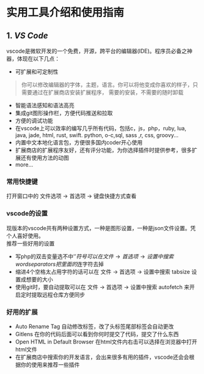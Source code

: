 # 实用工具介绍和使用指南

## 1. *VS Code*
vscode是微软开发的一个免费，开源，跨平台的编辑器(IDE)。程序员必备之神器，体现在以下几点：
- 可扩展和可定制性
> 你可以修改编辑器的字体，主题，语言。你可以将他变成你喜欢的样子，只需要通过在扩展商店安装扩展程序，
> 需要的安装，不需要的随时卸载
- 智能语法感知和语法高亮
- 集成git图形操作栏，方便代码推送和拉取
- 方便的调试功能
- 在vscode上可以效率的编写几乎所有代码，包括c，js，php，ruby, lua, java, jade, html, rust, swift. python, o-c,sql, sass ,r, css, groovy...
- 内置中文本地化语言包，方便很多国内coder开心使用
- 扩展商店的扩展程序友好，还有评分功能，为你选择插件时提供参考，很多扩展还有使用方法的动图
- more...
### 常用快捷键
打开窗口中的 文件选项 → 首选项 → 键盘快捷方式查看

### vscode的设置
现版本的vscode共有两种设置方式，一种是图形设置，一种是json文件设置。凭个人喜好使用。   
推荐一些好用的设置  
- 写php的双击变量选不中'$'符号可以在 文件 → 首选项 → 设置中搜索 word separators 把里面的$连字符去掉
- 缩进4个空格太占用字符的话可以在 文件 → 首选项 → 设置中搜索 tabsize 设置成想要的大小
- 使用git时，要自动提取可以在 文件 → 首选项 → 设置中搜索 autofetch 来开启定时提取远程仓库方便同步

### 好用的扩展
- Auto Rename Tag 自动修改标签，改了头标签尾部标签会自动更改
- Gitlens 在你的代码后面可以看到你何时提交了代码，提交了什么东西
- Open HTML in Default Browser 在html文件内右击可以选择在浏览器中打开html文件
- 在扩展商店中搜索你的开发语言，会出来很多有用的插件，vscode还会会根据你的使用来推荐一些插件